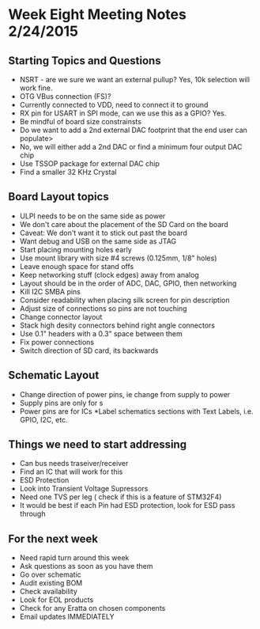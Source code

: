 # Week Eight Meeting Notes 2/24/2015

## Starting Topics and Questions
* NSRT - are we sure we want an external pullup? Yes, 10k selection will work fine.
* OTG VBus connection (FS)?
 * Currently connected to VDD, need to connect it to ground
* RX pin for USART in SPI mode, can we use this as a GPIO? Yes.
* Be mindful of board size constrainsts
* Do we want to add a 2nd external DAC footprint that the end user can populate>
 * No, we will either add a 2nd DAC or find a minimum four output DAC chip
 * Use TSSOP package for external DAC chip
* Find a smaller 32 KHz Crystal

## Board Layout topics 
* ULPI needs to be on the same side as power
* We don't care about the placement of the SD Card on the board
 * Caveat: We don't want it to stick out past the board
* Want debug and USB on the same side as JTAG
* Start placing mounting holes early
 * Use mount library with size #4 screws (0.125mm, 1/8" holes)
 * Leave enough space for stand offs
* Keep networking stuff (clock edges) away from analog
 * Layout should be in the order of ADC, DAC, GPIO, then networking 
* Kill I2C SMBA pins
* Consider readability when placing silk screen for pin description
* Adjust size of connections so pins are not touching
* Change connector layout
 * Stack high desity connectors behind right angle connectors
 * Use 0.1" headers with a 0.3" space between them
 * Fix power connections
* Switch direction of SD card, its backwards

## Schematic Layout
* Change direction of power pins, ie change from supply to power
 * Supply pins are only for s
 * Power pins are for ICs
*Label schematics sections with Text Labels, i.e. GPIO, I2C, etc.

## Things we need to start addressing
* Can bus needs traseiver/receiver
 * Find an IC that will work for this 
* ESD Protection 
 * Look into Transient Voltage Supressors
 * Need one TVS per leg ( check if this is a feature of STM32F4)
 * It would be best if each Pin had ESD protection, look for ESD pass through

## For the next week
* Need rapid turn around this week
* Ask questions as soon as you have them
* Go over schematic
* Audit existing BOM
 * Check availability 
 * Look for EOL products
 * Check for any Eratta on chosen components
* Email updates IMMEDIATELY 
 
